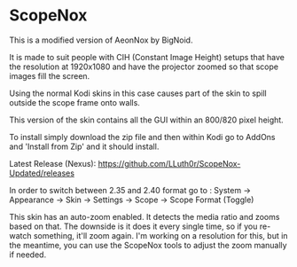 # ScopeNox

This is a modified version of AeonNox by BigNoid. 

It is made to suit people with CIH (Constant Image Height) setups that have the resolution at 1920x1080 and have the projector zoomed so that scope images fill the screen.

Using the normal Kodi skins in this case causes part of the skin to spill outside the scope frame onto walls.

This version of the skin contains all the GUI within an 800/820 pixel height. 

To install simply download the zip file and then within Kodi go to AddOns and 'Install from Zip' and it should install.

Latest Release (Nexus): https://github.com/LLuth0r/ScopeNox-Updated/releases

In order to switch between 2.35 and 2.40 format go to :
System -> Appearance -> Skin -> Settings -> Scope -> Scope Format (Toggle)

This skin has an auto-zoom enabled.  It detects the media ratio and zooms based on that.  The downside is it does it every single time, so if you re-watch something, it'll zoom again.  I'm working on a resolution for this, but in the meantime, you can use the ScopeNox tools to adjust the zoom manually if needed.
